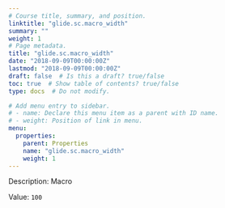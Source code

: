 ```yaml
---
# Course title, summary, and position.
linktitle: "glide.sc.macro_width"
summary: ""
weight: 1
# Page metadata.
title: "glide.sc.macro_width"
date: "2018-09-09T00:00:00Z"
lastmod: "2018-09-09T00:00:00Z"
draft: false  # Is this a draft? true/false
toc: true  # Show table of contents? true/false
type: docs  # Do not modify.

# Add menu entry to sidebar.
# - name: Declare this menu item as a parent with ID name.
# - weight: Position of link in menu.
menu:
  properties:
    parent: Properties
    name: "glide.sc.macro_width"
    weight: 1
---
```


Description: Macro


Value: `100`